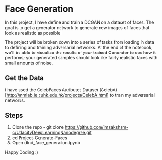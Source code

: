 # Face Generation

In this project, I have define and train a DCGAN on a dataset of faces. The goal is to get a generator network to generate new images of faces that look as realistic as possible!

The project will be broken down into a series of tasks from loading in data to defining and training adversarial networks. At the end of the notebook, we'll be able to visualize the results of your trained Generator to see how it performs; your generated samples should look like fairly realistic faces with small amounts of noise.

## Get the Data

I have used the CelebFaces Attributes Dataset (CelebA)[http://mmlab.ie.cuhk.edu.hk/projects/CelebA.html] to train my adversarial networks.

## Steps

1. Clone the repo - git clone https://github.com/imsaksham-c/UdacityDeepLearningNanodegree.git
2. cd Project-Generate-Faces
3. Open dlnd_face_generation.ipynb

Happy Coding :)
